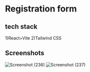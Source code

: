 # Registration form

## tech stack
1)React+Vite
2)Tailwind CSS

## Screenshots
![Screenshot (236)](https://github.com/SammithaS/Final_year/assets/121117205/73023d29-7f08-4424-9700-1f1f391ea79b)
![Screenshot (237)](https://github.com/SammithaS/Final_year/assets/121117205/92529384-4865-4092-a330-38d263b826cc)




